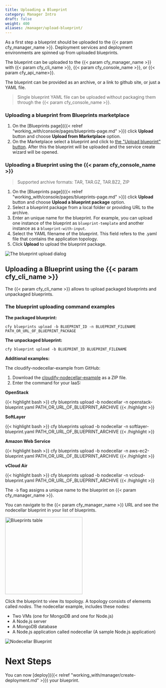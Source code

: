 ```yaml
---
title: Uploading a Blueprint
category: Manager Intro
draft: false
weight: 400
aliases: /manager/upload-blueprint/
---
```


As a first step a blueprint should be uploaded to the {{< param cfy_manager_name >}}. Deployment services and deployment environments are spinned up from uploaded blueprints.

The blueprint can be uploaded to the {{< param cfy_manager_name >}} with {{< param cfy_cli_name >}}, {{< param cfy_console_name >}}, or {{< param cfy_api_name>}}.

The blueprint can be provided as an archive, or a link to github site, or just a YAML file.
> Single blueprint YAML file can be uploaded without packaging them through the {{< param cfy_console_name >}}.

### Uploading a blueprint from Blueprints marketplace

1. On the [Blueprints page]({{< relref "working_with/console/pages/blueprints-page.md" >}}) click **Upload** button and choose **Upload from Marketplace** option.
2. On the Marketplace select a blueprint and click to [the "Upload blueprint" button]( /images/manager/marketplace_upload_blueprint_button.png). After this the blueprint will be uploaded and the service create wizard will be opened.

### Uploading a Blueprint using the {{< param cfy_console_name >}}

> Supported archive formats: TAR, TAR.GZ, TAR.BZ2, ZIP

1. On the [Blueprints page]({{< relref "working_with/console/pages/blueprints-page.md" >}}) click **Upload** button and choose **Upload a blueprint package** option.
2. Select a blueprint package from a local folder or providing URL to the archive.
3. Enter an unique name for the blueprint.
   For example, you can upload one instance of the blueprint as `blueprint-template` and another instance as a `blueprint-with-input`.
4. Select the YAML filename of the blueprint.
   This field refers to the .yaml file that contains the application topology.
5. Click **Upload** to upload the blueprint package.

![The blueprint upload dialog]( /images/manager/ui-upload-blueprint.png )

## Uploading a Blueprint using the {{< param cfy_cli_name >}}

The {{< param cfy_cli_name >}} allows to upload packaged blueprints and unpackaged blueprints.

### The blueprint uploading command examples

**The packaged blueprint:**

```shell
cfy blueprints upload -b BLUEPRINT_ID -n BLUEPRINT_FILENAME PATH_OR_URL_OF_BLUEPRINT_PACKAGE
```

**The unpackaged blueprint:**

```shell
cfy blueprint upload -b BLUEPRINT_ID BLUEPRINT_FILENAME
```

**Additional examples:**

The cloudify-nodecellar-example from GitHub:

1. Download the [cloudify-nodecellar-example](https://github.com/cloudify-cosmo/cloudify-nodecellar-example) as a ZIP file.
2. Enter the command for your IaaS:

  <!-- gsInitTab -->
  **OpenStack**

  <!-- gsTabContent "OpenStack" -->
  {{< highlight  bash >}}
  cfy blueprints upload -b nodecellar -n openstack-blueprint.yaml PATH_OR_URL_OF_BLUEPRINT_ARCHIVE
  {{< /highlight >}}
  <!-- /gsInitContent -->

  **SoftLayer**
  <!-- gsTabContent "SoftLayer" -->
  {{< highlight  bash >}}
  cfy blueprints upload -b nodecellar -n softlayer-blueprint.yaml PATH_OR_URL_OF_BLUEPRINT_ARCHIVE
  {{< /highlight >}}
  <!-- /gsInitContent -->

  **Amazon Web Service**
  <!-- gsTabContent "AWS EC2" -->
  {{< highlight  bash >}}
  cfy blueprints upload -b nodecellar -n aws-ec2-blueprint.yaml PATH_OR_URL_OF_BLUEPRINT_ARCHIVE
  {{< /highlight >}}
  <!-- /gsInitContent -->

  **vCloud Air**
  <!-- gsTabContent "vCloud Air" -->
  {{< highlight  bash >}}
  cfy blueprints upload -b nodecellar -n vcloud-blueprint.yaml PATH_OR_URL_OF_BLUEPRINT_ARCHIVE
  {{< /highlight >}}
  <!-- /gsInitContent -->

  <!-- /gsInitTab -->

The `-b` flag assigns a unique name to the blueprint on {{< param cfy_manager_name >}}.

You can navigate to the {{< param cfy_manager_name >}} URL and see the nodecellar blueprint in your list of blueprints.

<img src="/images/manager/blueprints_table.png" alt="Blueprints table" width="250"/>

Click the blueprint to view its topology. A topology consists of elements called _nodes_. The nodecellar example, includes these nodes:

  * Two VMs (one for MongoDB and one for Node.js)
  * A Node.js server
  * A MongoDB database
  * A Node.js application called nodecellar (A sample Node.js application)

  ![Nodecellar Blueprint]( /images/manager/nodecellar_local_topology.png )


# Next Steps

You can now [deploy]({{< relref "working_with/manager/create-deployment.md" >}}) your blueprint.
